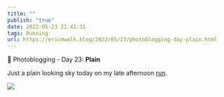 ```yaml
---
title: ""
publish: "true"
date: 2022-05-23 21:41:31
tags: Running
url: https://ericmwalk.blog/2022/05/23/photoblogging-day-plain.html
---
```


📸 Photoblogging - Day 23: **Plain**

Just a plain looking sky today on my late afternoon [run](http://www.strava.com/activities/7192186221).

![](https://ericmwalk.blog/uploads/2022/9acf7c08a1.jpg)